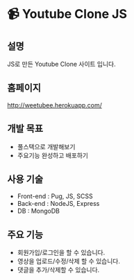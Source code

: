 # 📹 Youtube Clone JS

## 설명
JS로 만든 Youtube Clone 사이트 입니다. 

## 홈페이지
http://weetubee.herokuapp.com/

## 개발 목표
* 풀스택으로 개발해보기
* 주요기능 완성하고 배포하기

## 사용 기술
* Front-end : Pug, JS, SCSS
* Back-end : NodeJS, Express
* DB : MongoDB
## 주요 기능
* 회원가입/로그인을 할 수 있습니다.  
* 영상을 업로드/수정/삭제 할 수 있습니다. 
* 댓글을 추가/삭제할 수 있습니다.
